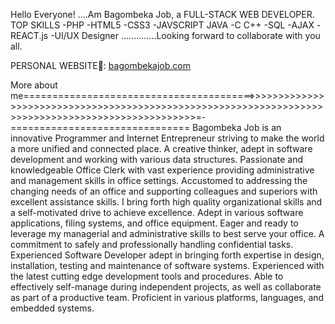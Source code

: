 Hello Everyone!
....Am Bagombeka Job,  a FULL-STACK WEB DEVELOPER.
TOP SKILLS
-PHP
-HTML5
-CSS3
-JAVSCRIPT
JAVA
-C
C++
-SQL
-AJAX
-REACT.js
-UI/UX Designer
..............Looking forward to collaborate with you all.

PERSONAL WEBSITE💯: <a href="bagombekajob.com">bagombekajob.com</a>


More about me========================================>>>>>>>>>>>>>>>>>>>>>>>>>>>>>>>>>>>>>>>>>>>>>>>>>>>>>>>>>>>>>>>>>>>>>>>>>>>>>>>>>>>>>>>>>>>>>>>>>>>=-===============================
Bagombeka Job is an innovative Programmer and Internet Entrepreneur striving to make the world a more unified and connected place. A creative thinker, adept in software development and working with various data structures. Passionate and knowledgeable Office Clerk with vast experience providing administrative and management skills in office settings. Accustomed to addressing the changing needs of an office and supporting colleagues and superiors with excellent assistance skills. I bring forth high quality organizational skills and a self-motivated drive to achieve excellence. Adept in various software applications, filing systems, and office equipment. Eager and ready to leverage my managerial and administrative skills to best serve your office. A commitment to safely and professionally handling confidential tasks. Experienced Software Developer adept in bringing forth expertise in design, installation, testing and maintenance of software systems. Experienced with the latest cutting edge development tools and procedures. Able to effectively self-manage during independent projects, as well as collaborate as part of a productive team. Proficient in various platforms, languages, and embedded systems.
